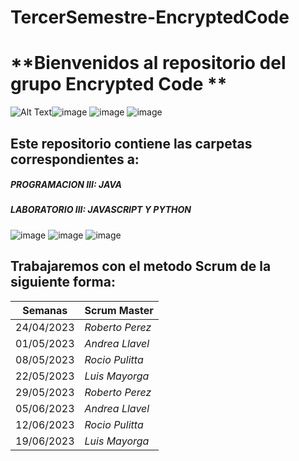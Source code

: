 # TercerSemestre-EncryptedCode

# **Bienvenidos al repositorio del grupo Encrypted Code **

![Alt Text](https://media.giphy.com/media/scZPhLqaVOM1qG4lT9/giphy.gif)![image](https://user-images.githubusercontent.com/112596102/236110827-b07dca4b-e6d8-44f1-8c6e-1dd3db30b11c.png) ![image](https://user-images.githubusercontent.com/112596102/236111312-68f2ef69-94ce-45ff-aca9-ef66c0a993f2.png) ![image](https://user-images.githubusercontent.com/112596102/236111482-a27fe366-192e-442c-bde5-2b90b2489f10.png)


## Este repositorio contiene las carpetas correspondientes a:
##### PROGRAMACION III: JAVA
##### LABORATORIO III: JAVASCRIPT Y PYTHON
![image](https://user-images.githubusercontent.com/112596102/236110827-b07dca4b-e6d8-44f1-8c6e-1dd3db30b11c.png) ![image](https://user-images.githubusercontent.com/112596102/236111312-68f2ef69-94ce-45ff-aca9-ef66c0a993f2.png) ![image](https://user-images.githubusercontent.com/112596102/236111482-a27fe366-192e-442c-bde5-2b90b2489f10.png)



## Trabajaremos con el metodo Scrum de la siguiente forma:

| **Semanas** | **Scrum Master** |
| ---- | ---- |
|          24/04/2023 | *Roberto Perez* |
| 01/05/2023 | *Andrea Llavel* |
| 08/05/2023 | *Rocio Pulitta* |
| 22/05/2023 | *Luis Mayorga* |
| 29/05/2023  | *Roberto Perez* |
| 05/06/2023 | *Andrea Llavel*|
|12/06/2023|*Rocio Pulitta*|
|19/06/2023|*Luis Mayorga*|
